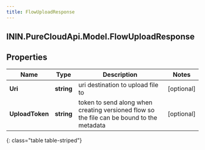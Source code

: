 ```yaml
---
title: FlowUploadResponse
---
```

## ININ.PureCloudApi.Model.FlowUploadResponse

## Properties

|Name | Type | Description | Notes|
|------------ | ------------- | ------------- | -------------|
| **Uri** | **string** | uri destination to upload file to | [optional] |
| **UploadToken** | **string** | token to send along when creating versioned flow so the file can be bound to the metadata | [optional] |
{: class="table table-striped"}


